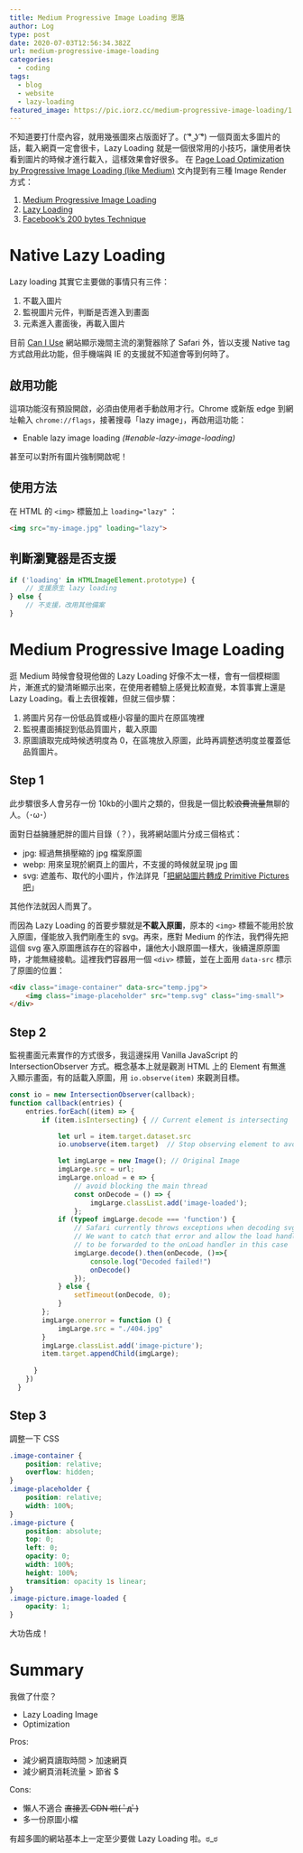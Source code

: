 ```yaml
---
title: Medium Progressive Image Loading 思路
author: Log
type: post
date: 2020-07-03T12:56:34.382Z
url: medium-progressive-image-loading
categories:
  - coding
tags:
  - blog
  - website
  - lazy-loading
featured_image: https://pic.iorz.cc/medium-progressive-image-loading/1.jpg
---
```

不知道要打什麼內容，就用幾張圖來占版面好了。( ͡° ͜ʖ ͡°)
一個頁面太多圖片的話，載入網頁一定會很卡，Lazy Loading 就是一個很常用的小技巧，讓使用者快看到圖片的時候才進行載入，這樣效果會好很多。
在 [Page Load Optimization by Progressive Image Loading (like Medium)](https://www.botreetechnologies.com/blog/page-load-optimization-by-progressive-image-loading-like-medium) 文內提到有三種 Image Render 方式：

1. [Medium Progressive Image Loading](https://jmperezperez.com/medium-image-progressive-loading-placeholder/)
2. [Lazy Loading](https://en.wikipedia.org/wiki/Lazy_loading)
3. [Facebook’s 200 bytes Technique](https://code.facebook.com/posts/991252547593574/the-technology-behind-preview-photos/)

# Native Lazy Loading

Lazy loading 其實它主要做的事情只有三件：

1. 不載入圖片
2. 監視圖片元件，判斷是否進入到畫面
3. 元素進入畫面後，再載入圖片

目前  [Can I Use](https://caniuse.com/#feat=loading-lazy-attr)  網站顯示幾間主流的瀏覽器除了 Safari 外，皆以支援 Native tag 方式啟用此功能，但手機端與 IE 的支援就不知道會等到何時了。

## 啟用功能

這項功能沒有預設開啟，必須由使用者手動啟用才行。Chrome 或新版 edge 到網址輸入  `chrome://flags`，接著搜尋「lazy image」，再啟用這功能：

* Enable lazy image loading  *(#enable-lazy-image-loading)*

甚至可以對所有圖片強制開啟呢！

## 使用方法

在 HTML 的  `<img>`  標籤加上  `loading="lazy"`  ：

```html
<img src="my-image.jpg" loading="lazy">
```

## 判斷瀏覽器是否支援

```javascript
if ('loading' in HTMLImageElement.prototype) {  
    // 支援原生 lazy loading  
} else {  
    // 不支援，改用其他備案  
}
```

# Medium Progressive Image Loading

逛 Medium 時候會發現他做的 Lazy Loading 好像不太一樣，會有一個模糊圖片，漸進式的變清晰顯示出來，在使用者體驗上感覺比較直覺，本質事實上還是 Lazy Loading。看上去很複雜，但就三個步驟：

1. 將圖片另存一份低品質或極小容量的圖片在原區塊裡
2. 監視畫面捕捉到低品質圖片，載入原圖
3. 原圖讀取完成時候透明度為 0，在區塊放入原圖，此時再調整透明度並覆蓋低品質圖片。

## Step 1

此步驟很多人會另存一份 10kb的小圖片之類的，但我是一個比較~~浪費流量~~無聊的人。（･ω･）

面對日益臃腫肥胖的圖片目錄（？），我將網站圖片分成三個格式：

* jpg: 經過無損壓縮的 jpg 檔案原圖
* webp: 用來呈現於網頁上的圖片，不支援的時候就呈現 jpg 圖
* svg: 遮羞布、取代的小圖片，作法詳見「[把網站圖片轉成 Primitive Pictures 吧](https://iorz.cc/primitive-pictures/)」

其他作法就因人而異了。

而因為 Lazy Loading 的首要步驟就是**不載入原圖**，原本的 `<img>` 標籤不能用於放入原圖，僅能放入我們剛產生的 svg。再來，應對 Medium 的作法，我們得先把這個 svg 塞入原圖應該存在的容器中，讓他大小跟原圖一樣大，後續還原原圖時，才能無縫接軌。這裡我們容器用一個  `<div>` 標籤，並在上面用 `data-src` 標示了原圖的位置：

```html
<div class="image-container" data-src="temp.jpg">
	<img class="image-placeholder" src="temp.svg" class="img-small">
</div>
```

## Step 2

監視畫面元素實作的方式很多，我這邊採用 Vanilla JavaScript 的 IntersectionObserver 方式。概念基本上就是觀測 HTML 上的 Element 有無進入顯示畫面，有的話載入原圖，用 `io.observe(item)` 來觀測目標。

```javascript
const io = new IntersectionObserver(callback);
function callback(entries) {
    entries.forEach((item) => { 
        if (item.isIntersecting) { // Current element is intersecting

            let url = item.target.dataset.src
            io.unobserve(item.target)  // Stop observing element to avoid callback redundancy

            let imgLarge = new Image(); // Original Image
            imgLarge.src = url;
            imgLarge.onload = e => {
	            // avoid blocking the main thread
	            const onDecode = () => {
	                imgLarge.classList.add('image-loaded');  
	            };
            if (typeof imgLarge.decode === 'function') {
                // Safari currently throws exceptions when decoding svgs.
                // We want to catch that error and allow the load handler
                // to be forwarded to the onLoad handler in this case
		        imgLarge.decode().then(onDecode, ()=>{
	                console.log("Decoded failed!")
	                onDecode()
                });
            } else {
                setTimeout(onDecode, 0);
            }
        };
        imgLarge.onerror = function () {
            imgLarge.src = "./404.jpg"
        }
        imgLarge.classList.add('image-picture');
        item.target.appendChild(imgLarge);
        
      }
    })
  }
```

## Step 3

調整一下 CSS

```CSS
.image-container {
	position: relative;
	overflow: hidden;
}
.image-placeholder {
	position: relative;
	width: 100%;
}
.image-picture {
	position: absolute;
	top: 0;
	left: 0;
	opacity: 0;
	width: 100%;
	height: 100%;
	transition: opacity 1s linear;
}
.image-picture.image-loaded {
	opacity: 1;
}
```

大功告成！

# Summary

我做了什麼？

* Lazy Loading Image
* Optimization

Pros:

* 減少網頁讀取時間 > 加速網頁
* 減少網頁消耗流量 > 節省 $

Cons:

* 懶人不適合 ~~直接丟 CDN 啦( ﾟдﾟ)~~
* 多一份原圖小檔

有超多圖的網站基本上一定至少要做 Lazy Loading 啦。ಠ_ಠ